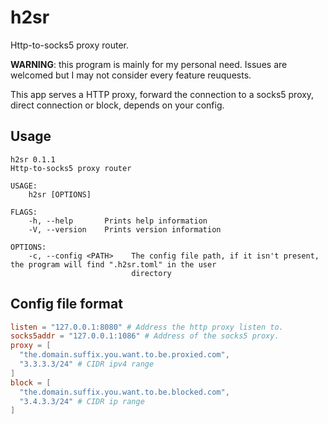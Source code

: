 # h2sr

Http-to-socks5 proxy router.

**WARNING**: this program is mainly for my personal need. Issues are welcomed but I may not consider every feature reuquests.

This app serves a HTTP proxy, forward the connection to a socks5 proxy, direct connection or block, depends on your config.

## Usage

```
h2sr 0.1.1
Http-to-socks5 proxy router

USAGE:
    h2sr [OPTIONS]

FLAGS:
    -h, --help       Prints help information
    -V, --version    Prints version information

OPTIONS:
    -c, --config <PATH>    The config file path, if it isn't present, the program will find ".h2sr.toml" in the user
                           directory
```

## Config file format

```toml
listen = "127.0.0.1:8080" # Address the http proxy listen to.
socks5addr = "127.0.0.1:1086" # Address of the socks5 proxy.
proxy = [
  "the.domain.suffix.you.want.to.be.proxied.com",
  "3.3.3.3/24" # CIDR ipv4 range
]
block = [
  "the.domain.suffix.you.want.to.be.blocked.com",
  "3.4.3.3/24" # CIDR ip range
]

```
